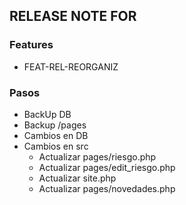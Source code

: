 ## RELEASE NOTE FOR
### Features
- FEAT-REL-REORGANIZ

### Pasos
- BackUp DB     
- Backup /pages 
- Cambios en DB
- Cambios en src
    - Actualizar pages/riesgo.php
    - Actualizar pages/edit_riesgo.php
    - Actualizar site.php
    - Actualizar pages/novedades.php